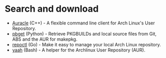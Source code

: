 # Search and download

- [Auracle](https://github.com/falconindy/auracle) (C++) - A flexible command line client for Arch Linux's User Repository.
- [pbget](https://xyne.archlinux.ca/projects/pbget/) (Python) - Retrieve PKGBUILDs and local source files from Git, ABS and the AUR for makepkg.
- [repoctl](https://github.com/cassava/repoctl) (Go) - Make it easy to manage your local Arch Linux repository.
- [yaah](https://projects.metalgamer.eu/yaah) (Bash) - A helper for the Archlinux User Repository (AUR).